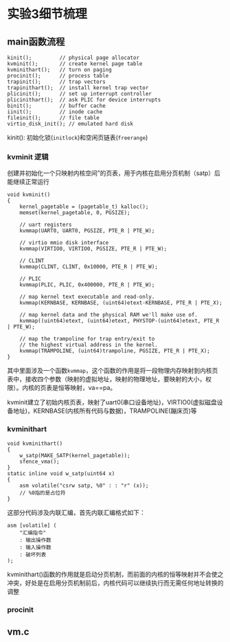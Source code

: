 # 实验3细节梳理
## main函数流程
    kinit();         // physical page allocator
    kvminit();       // create kernel page table
    kvminithart();   // turn on paging
    procinit();      // process table
    trapinit();      // trap vectors
    trapinithart();  // install kernel trap vector
    plicinit();      // set up interrupt controller
    plicinithart();  // ask PLIC for device interrupts
    binit();         // buffer cache
    iinit();         // inode cache
    fileinit();      // file table
    virtio_disk_init(); // emulated hard disk
kinit(): 初始化锁(`initlock`)和空闲页链表(`freerange`)

### kvminit 逻辑
创建并初始化一个只映射内核空间”的页表，用于内核在启用分页机制（satp）后能继续正常运行

    void kvminit()
    {
        kernel_pagetable = (pagetable_t) kalloc();
        memset(kernel_pagetable, 0, PGSIZE);

        // uart registers
        kvmmap(UART0, UART0, PGSIZE, PTE_R | PTE_W);

        // virtio mmio disk interface
        kvmmap(VIRTIO0, VIRTIO0, PGSIZE, PTE_R | PTE_W);

        // CLINT
        kvmmap(CLINT, CLINT, 0x10000, PTE_R | PTE_W);

        // PLIC
        kvmmap(PLIC, PLIC, 0x400000, PTE_R | PTE_W);

        // map kernel text executable and read-only.
        kvmmap(KERNBASE, KERNBASE, (uint64)etext-KERNBASE, PTE_R | PTE_X);

        // map kernel data and the physical RAM we'll make use of.
        kvmmap((uint64)etext, (uint64)etext, PHYSTOP-(uint64)etext, PTE_R | PTE_W);

        // map the trampoline for trap entry/exit to
        // the highest virtual address in the kernel.
        kvmmap(TRAMPOLINE, (uint64)trampoline, PGSIZE, PTE_R | PTE_X);
    }
其中里面涉及一个函数`kvmmap`，这个函数的作用是将一段物理内存映射到内核页表中，接收四个参数（映射的虚拟地址，映射的物理地址，要映射的大小，权限）。内核的页表是恒等映射，va==pa。

kvminit建立了初始内核页表，映射了uart0(串口设备地址)，VIRTIO0(虚拟磁盘设备地址)，KERNBASE(内核所有代码与数据)，TRAMPOLINE(蹦床页)等

### kvminithart
    void kvminithart()
    {
        w_satp(MAKE_SATP(kernel_pagetable));
        sfence_vma();
    }
    static inline void w_satp(uint64 x)
    {
        asm volatile("csrw satp, %0" : : "r" (x));
        // %0指的是占位符
    }
这部分代码涉及内联汇编，首先内联汇编格式如下：

    asm [volatile] ( 
        "汇编指令" 
        : 输出操作数 
        : 输入操作数 
        : 破坏列表
    );
kvminithart()函数的作用就是启动分页机制，而前面的内核的恒等映射并不会使之冲突，好处是在启用分页机制前后，内核代码可以继续执行而无需任何地址转换的调整
### procinit

## vm.c
